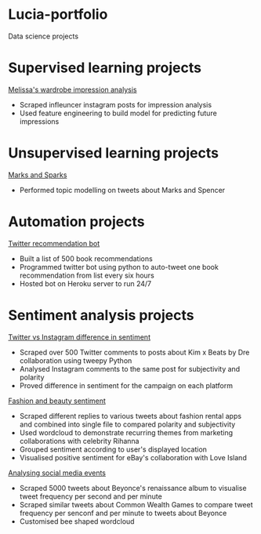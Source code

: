 # Lucia-portfolio
Data science projects

# Supervised learning projects 

[Melissa's wardrobe impression analysis](https://github.com/ifeomaaaa/influencer_analysis)
- Scraped infleuncer instagram posts for impression analysis
- Used feature engineering to build model for predicting future impressions


# Unsupervised learning projects 
[Marks and Sparks](https://github.com/ifeomaaaa/clustering)
- Performed topic modelling on tweets about Marks and Spencer

# Automation projects

 [Twitter recommendation bot](https://twitter.com/IfeomaBot)
- Built a list of 500 book recommendations
- Programmed twitter bot using python to auto-tweet one book recommendation from list every six hours
- Hosted bot on Heroku server to run 24/7


# Sentiment analysis projects

 [Twitter vs Instagram difference in sentiment](https://github.com/ifeomaaaa/kim-x-beats-analysis)
- Scraped over 500 Twitter comments to posts about Kim x Beats by Dre collaboration using tweepy Python
- Analysed Instagram comments to the same post for subjectivity and polarity 
- Proved difference in sentiment for the campaign on each platform

 [Fashion and beauty sentiment](https://github.com/ifeomaaaa/fashion-sentiments)
- Scraped different replies to various tweets about fashion rental apps and combined into single file to compared polarity and subjectivity
- Used wordcloud to demonstrate recurring themes from marketing collaborations with celebrity Rihanna
- Grouped sentiment according to user's displayed location
- Visualised positive sentiment for eBay's collaboration with Love Island

 [Analysing social media events](https://github.com/ifeomaaaa/B_CW_WS)
- Scraped 5000 tweets about Beyonce's renaissance album to visualise tweet frequency per second and per minute
- Scraped similar tweets about Common Wealth Games to compare tweet frequency per senconf and per minute to tweets about Beyonce
- Customised bee shaped wordcloud

